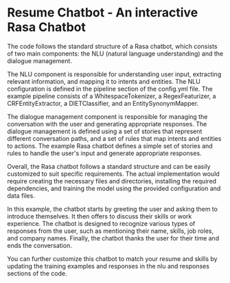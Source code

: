 # Resume Chatbot - An interactive Rasa Chatbot 
The code follows the standard structure of a Rasa chatbot, which consists of two main components: 
the NLU (natural language understanding) and the dialogue management.

The NLU component is responsible for understanding user input, extracting relevant information, and mapping it to intents and entities. The NLU configuration is defined in the pipeline section of the config.yml file. The example pipeline consists of a WhitespaceTokenizer, a RegexFeaturizer, a CRFEntityExtractor, a DIETClassifier, and an EntitySynonymMapper.

The dialogue management component is responsible for managing the conversation with the user and generating appropriate responses. The dialogue management is defined using a set of stories that represent different conversation paths, and a set of rules that map intents and entities to actions. The example Rasa chatbot defines a simple set of stories and rules to handle the user's input and generate appropriate responses.

Overall, the Rasa chatbot follows a standard structure and can be easily customized to suit specific requirements. The actual implementation would require creating the necessary files and directories, installing the required dependencies, and training the model using the provided configuration and data files.

In this example, the chatbot starts by greeting the user and asking them to introduce themselves. It then offers to discuss their skills or work experience. The chatbot is designed to recognize various types of responses from the user, such as mentioning their name, skills, job roles, and company names. Finally, the chatbot thanks the user for their time and ends the conversation.

You can further customize this chatbot to match your resume and skills by updating the training examples and responses in the nlu and responses sections of the code.
